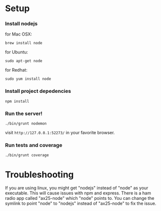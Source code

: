 Setup
============

### Install nodejs

for Mac OSX:

```
brew install node
```

for Ubuntu:

`sudo apt-get node`

for Redhat:

`sudo yum install node`


### Install project depedencies

`npm install`

### Run the server!

`./bin/grunt nodemon`

visit `http://127.0.0.1:52273/` in your favorite browser.

### Run tests and coverage

`./bin/grunt coverage`

Troubleshooting
===============

If you are using linux, you might get "nodejs" instead of "node" as your executable.  This will cause issues with npm and express.  There is a ham radio app called "ax25-node" which "node" points to.  You can change the symlink to point "node" to "nodejs" instead of "ax25-node" to fix the issue.
